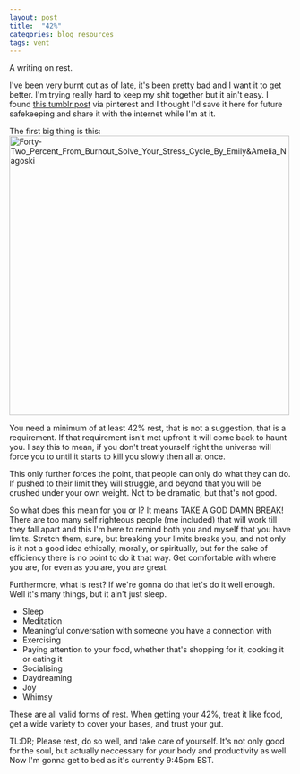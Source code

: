 ```yaml
---
layout: post
title:  "42%" 
categories: blog resources
tags: vent
---
```

A writing on rest.

I've been very burnt out as of late, it's been pretty bad and I want it to get better. I'm trying really hard to keep my shit together but it ain't easy. I found [this tumblr post](https://www.tumblr.com/cookiedoughmeagain/663232885726281728/youreastargirl-cookiedoughmeagain) via pinterest and I thought I'd save it here for future safekeeping and share it with the internet while I'm at it. 

The first big thing is this:
<img alt="Forty-Two_Percent_From_Burnout_Solve_Your_Stress_Cycle_By_Emily&Amelia_Nagoski" src="https://files.catbox.moe/d4iqhq.jpg" width="500">

You need a minimum of at least 42% rest, that is not a suggestion, that is a requirement. If that requirement isn't met upfront it will come back to haunt you. I say this to mean, if you don't treat yourself right the universe will force you to until it starts to kill you slowly then all at once.

This only further forces the point, that people can only do what they can do. If pushed to their limit they will struggle, and beyond that you will be crushed under your own weight. Not to be dramatic, but that's not good. 

So what does this mean for you or I? It means TAKE A GOD DAMN BREAK! There are too many self righteous people (me included) that will work till they fall apart and this I'm here to remind both you and myself that you have limits. Stretch them, sure, but breaking your limits breaks you, and not only is it not a good idea ethically, morally, or spiritually, but for the sake of efficiency there is no point to do it that way. Get comfortable with where you are, for even as you are, you are great.

Furthermore, what is rest? If we're gonna do that let's do it well enough. Well it's many things, but it ain't just sleep.
- Sleep
- Meditation
- Meaningful conversation with someone you have a connection with
- Exercising 
- Paying attention to your food, whether that's shopping for it, cooking it or eating it
- Socialising 
- Daydreaming
- Joy
- Whimsy

These are all valid forms of rest. When getting your 42%, treat it like food, get a wide variety to cover your bases, and trust your gut.


TL:DR; Please rest, do so well, and take care of yourself. It's not only good for the soul, but actually neccessary for your body and productivity as well. Now I'm gonna get to bed as it's currently 9:45pm EST. 